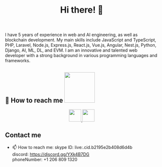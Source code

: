 <!-- Thanks to https://github.com/AlexHong/github-profile-readme-generator -->

<header>
  <h1 align="center">Hi there! 👋</h1>
</header>

I have 5 years of experience in web and AI engineering, as well as blockchain development. My main skills include JavaScript and TypeScript, PHP, Laravel, Node.js, Express.js, React.js, Vue.js, Angular, Nest.js, Python, Django, AI, ML, DL, and EVM. I am an innovative and talented web developer with a strong background in various programming languages and frameworks.

<section align='left'>
  <h1 font-weight="bold">
    📮 How to reach me
    <img src='https://raw.githubusercontent.com/ShahriarShafin/ShahriarShafin/main/Assets/handshake.gif' width="100" />
  </h1>
  
  <p align='center'>
  <!--   <a href="mailto:david.ilyin.990218@outlook.com" target="_blank">
      <img src="https://img.shields.io/badge/Gmail-D14836?style=for-the-badge&logo=gmail&logoColor=white" alt="Gmail">
    </a> -->
    <a href="mailto:james.liu.vectorspace@gmail.com">
          <img src='https://img.icons8.com/fluency/344/gmail-new.png' height="40">
    </a>
    <a href="https://join.skype.com/invite/e5bmRlbrIJ0Y" target="_blank">
      <img src='https://img.icons8.com/color/344/skype.png' height="40">
    </a>
  <!--   <a href="https://t.me/kendson" target="_blank">
      <img src="https://img.shields.io/badge/Telegram-0078d4?style=for-the-badge&logo=telegram&logoColor=white" alt="Telegram">
    </a> -->
  </p>

  ## Contact me
- 📫 How to reach me: 
  skype ID: live:.cid.b2195e2b408d6d4b </br>
  discord: https://discord.gg/YXk4B7DG </br>
  phoneNumber: +1 206 809 1320

</section>
